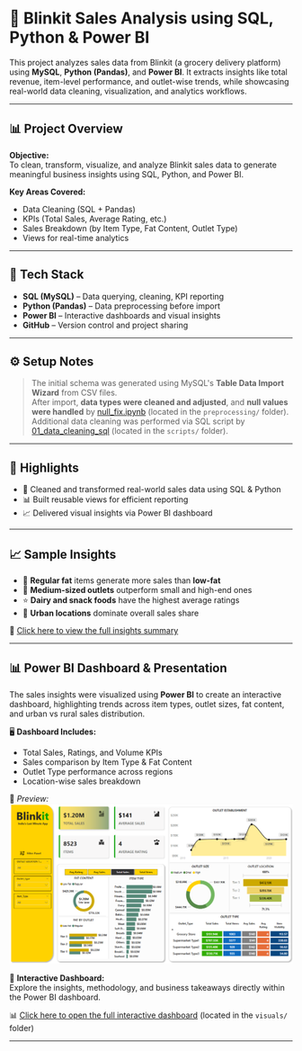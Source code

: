 # 🛒 Blinkit Sales Analysis using SQL, Python & Power BI

This project analyzes sales data from Blinkit (a grocery delivery platform) using **MySQL**, **Python (Pandas)**, and **Power BI**. It extracts insights like total revenue, item-level performance, and outlet-wise trends, while showcasing real-world data cleaning, visualization, and analytics workflows.

---

## 📊 Project Overview

**Objective:**  
To clean, transform, visualize, and analyze Blinkit sales data to generate meaningful business insights using SQL, Python, and Power BI.

**Key Areas Covered:**
- Data Cleaning (SQL + Pandas)
- KPIs (Total Sales, Average Rating, etc.)
- Sales Breakdown (by Item Type, Fat Content, Outlet Type)
- Views for real-time analytics

---

## 🧰 Tech Stack

- **SQL (MySQL)** – Data querying, cleaning, KPI reporting  
- **Python (Pandas)** – Data preprocessing before import  
- **Power BI** – Interactive dashboards and visual insights  
- **GitHub** – Version control and project sharing

---

## ⚙️ Setup Notes
> The initial schema was generated using MySQL's **Table Data Import Wizard** from CSV files.  
> After import, **data types were cleaned and adjusted**, and **null values were handled** by [null_fix.ipynb](./preprocessing/null_fix.ipynb) (located in the `preprocessing/` folder).  
> Additional data cleaning was performed via SQL script by [01_data_cleaning_sql](./preprocessing/01_data_cleaning_sql) (located in the `scripts/` folder).

---

## 🌟 Highlights

- 🚀 Cleaned and transformed real-world sales data using SQL & Python  
- 📊 Built reusable views for efficient reporting  
- 📈 Delivered visual insights via Power BI dashboard
---

## 📈 Sample Insights

- 🧈 **Regular fat** items generate more sales than **low-fat**  
- 🏬 **Medium-sized outlets** outperform small and high-end ones  
- ⭐ **Dairy and snack foods** have the highest average ratings  
- 📍 **Urban locations** dominate overall sales share  

📄 [Click here to view the full insights summary](./output/insights_summary.md)

---

## 📊 Power BI Dashboard & Presentation

The sales insights were visualized using **Power BI** to create an interactive dashboard, highlighting trends across item types, outlet sizes, fat content, and urban vs rural sales distribution.

🖥️ **Dashboard Includes:**
- Total Sales, Ratings, and Volume KPIs  
- Sales comparison by Item Type & Fat Content  
- Outlet Type performance across regions  
- Location-wise sales breakdown

📸 *Preview:*  
![Dashboard Preview](./visuals/dashboard_preview.png)

🎤 **Interactive Dashboard:**  
Explore the insights, methodology, and business takeaways directly within the Power BI dashboard.

📊 [Click here to open the full interactive dashboard](./visuals//Blinkit_Sales_Dashboard.pbix) (located in the `visuals/` folder)

---
